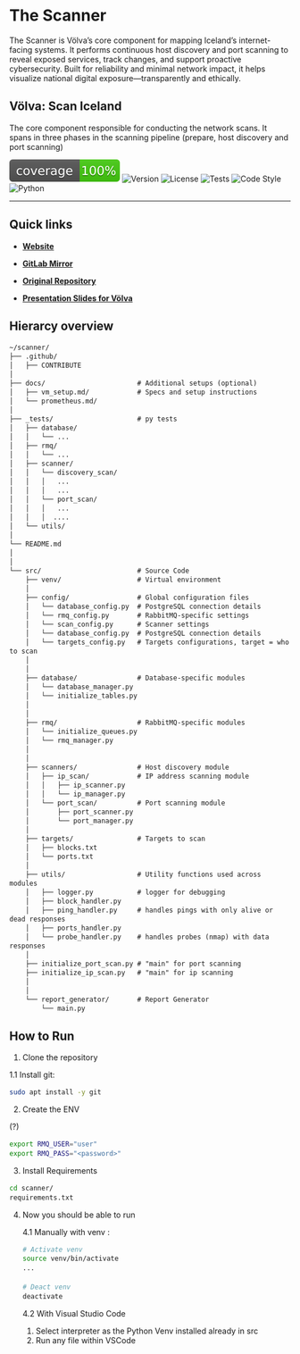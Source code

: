 # The Scanner

The Scanner is Völva’s core component for mapping Iceland’s internet-facing systems. It performs continuous host discovery and port scanning to reveal exposed services, track changes, and support proactive cybersecurity. Built for reliability and minimal network impact, it helps visualize national digital exposure—transparently and ethically.

## Völva: Scan Iceland 

The core component responsible for conducting the network scans. It spans in three phases in the scanning pipeline (prepare, host discovery and port scanning)

![Coverage](.github/img/coverage.svg)
![Version](https://img.shields.io/github/v/tag/volvan/scanner?label=version)
![License](https://img.shields.io/github/license/volvan/scanner)
![Tests](https://img.shields.io/github/actions/workflow/status/volvan/scanner/tests.yml?branch=dev&label=tests)
![Code Style](https://img.shields.io/github/actions/workflow/status/volvan/scanner/formatting.yml?branch=dev&label=pep8)
![Python](https://img.shields.io/badge/python-3.11-blue)

---

## Quick links

- **[Website](https://volva.frostbyte.is)**

- **[GitLab Mirror](https://gitlab.frostbyte.is/academic-projects/scan_ice)**

- **[Original Repository](https://github.com/marteinnlundi/ScanICE)**

- **[Presentation Slides for Völva](https://blank.page/)**




## Hierarcy overview 

```t
~/scanner/
├── .github/
│   ├── CONTRIBUTE
│
├── docs/                       # Additional setups (optional)
│   ├── vm_setup.md/            # Specs and setup instructions
│   └── prometheus.md/
│
├── _tests/                     # py tests
│   ├── database/
│   │   └── ...
│   ├── rmq/ 
│   │   └── ...
│   ├── scanner/ 
│   │   └── discovery_scan/
│   │   │   ...
│   │   │   ...
│   │   └── port_scan/
│   │   │   ...
│   │   │  ....
│   └── utils/ 
│
└── README.md
│ 
│ 
└── src/                        # Source Code
    ├── venv/                   # Virtual environment
    │
    ├── config/                 # Global configuration files
    │   └── database_config.py  # PostgreSQL connection details
    │   └── rmq_config.py       # RabbitMQ-specific settings
    │   └── scan_config.py      # Scanner settings
    │   └── database_config.py  # PostgreSQL connection details
    │   └── targets_config.py   # Targets configurations, target = who to scan
    │
    │
    ├── database/               # Database-specific modules 
    │   └── database_manager.py
    │   └── initialize_tables.py
    │
    │
    ├── rmq/                    # RabbitMQ-specific modules
    │   └── initialize_queues.py
    │   └── rmq_manager.py 
    │
    │
    ├── scanners/               # Host discovery module     
    │   ├── ip_scan/            # IP address scanning module
    │   │   ├── ip_scanner.py
    │   │   └── ip_manager.py
    │   └── port_scan/          # Port scanning module
    │       ├── port_scanner.py
    │       └── port_manager.py
    │
    ├── targets/                # Targets to scan
    │   ├── blocks.txt 
    │   └── ports.txt 
    │
    ├── utils/                  # Utility functions used across modules
    │   ├── logger.py           # logger for debugging
    │   ├── block_handler.py
    │   ├── ping_handler.py     # handles pings with only alive or dead responses
    │   ├── ports_handler.py
    │   └── probe_handler.py    # handles probes (nmap) with data responses
    │
    ├── initialize_port_scan.py # "main" for port scanning
    ├── initialize_ip_scan.py   # "main" for ip scanning
    │
    │
    └── report_generator/       # Report Generator
        └── main.py
```




## How to Run

1. Clone the repository 

1.1 Install git: 

```bash
sudo apt install -y git
```


2. Create the ENV

(?)

```bash
export RMQ_USER="user"
export RMQ_PASS="<password>" 
```


3. Install Requirements 


```bash
cd scanner/
requirements.txt
```

4. Now you should be able to run 

    4.1 Manually with venv : 

    ```bash
    # Activate venv
    source venv/bin/activate
    ...

    # Deact venv
    deactivate
    ```

    4.2 With Visual Studio Code 

    1. Select interpreter as the Python Venv installed already in src 
    2. Run any file within VSCode

